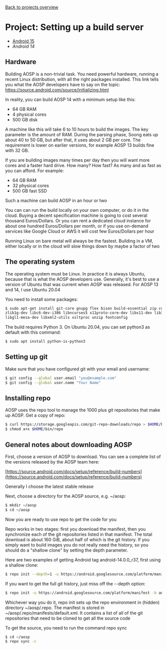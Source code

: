 [Back to projects overview](projects.md)


# Project: Setting up a build server

* [Android 15](build-server.md)
* *Android 14*

## Hardware
Building AOSP is a non-trivial task. You need powerful hardware, running a recent Linux
distribution, with all the right packages installed. This link tells you what the
AOSP developers have to say on the topic: 
<https://source.android.com/source/initializing.html>

In reality, you can build AOSP 14 with a minimum setup like this:

* 64 GB RAM
* 4 physical cores
* 500 GB disk

A machine like this will take 6 to 10 hours to build the images. The key parameter
is the amount of RAM. During the parsing phase, Soong eats up about 40 to 50 GB,
but after that, it uses about 2 GB per core. The requirement is lower on earlier
versions, for example AOSP 13 builds fine with 32 GB.

If you are building images many times per day then you will want more cores
and a faster hard drive. How many? How fast? As many and as fast as you can
afford. For example:

* 64 GB RAM
* 32 physical cores
* 500 GB fast SSD

Such a machine can build AOSP in an hour or two

You can can run the build locally on your own computer, or do it in the cloud.
Buying a decent specification machine is going to cost several thousand
Euros/Dollars.  Or you can rent a dedicated cloud instance for about one
hundred Euros/Dollars per month, or if you use on-demand services like Google
Cloud or AWS it will cost few Euros/Dollars per hour

Running Linux on bare metal will always be the fastest. Building in a VM,
either locally or in the cloud will slow things down by maybe a factor of two


## The operating system

The operating system must be Linux. In practice it is always Ubuntu, because
that is what the AOSP developers use. Generally, it's best to use a version of
Ubuntu that was current when AOSP was released. For AOSP 13 and 14, I use
Ubuntu 20.04

You need to install some packages:
```bash
$ sudo apt-get install git-core gnupg flex bison build-essential zip curl \
zlib1g-dev libc6-dev-i386 libncurses5 x11proto-core-dev libx11-dev lib32z1-dev \
libgl1-mesa-dev libxml2-utils xsltproc unzip fontconfig
```

The build requires Python 3. On Ubuntu 20.04, you can set python3 as default
with this command:
```bash
$ sudo apt install python-is-python3
```


## Setting up git

Make sure that you have configured git with your email and username:
```bash
$ git config --global user.email "you@example.com"
$ git config --global user.name "Your Name"
```


## Installing repo

AOSP uses the repo tool to manage the 1000 plus git repositories that make up AOSP.
Get a copy of repo:
```bash
$ curl https://storage.googleapis.com/git-repo-downloads/repo > $HOME/bin/repo
$ chmod a+x $HOME/bin/repo
```


## General notes about downloading AOSP

First, choose a version of AOSP to download. You can see a complete list of
the versions released by the AOSP team here:

[https://source.android.com/docs/setup/reference/build-numbers](https://source.android.com/docs/setup/reference/build-numbers)

Generally I choose the latest stable release

Next, choose a directory for the AOSP source, e.g. ~/aosp:
```bash
$ mkdir ~/aosp
$ cd ~/aosp
```

Now you are ready to use repo to get the code for you

Repo works in two stages: first you download the manifest, then you synchronize
each of the git repositories listed in that manifest. The total download is
about 160 GiB, about half of which is the git history. If you simply want to
build images you do not really need the history, so you should do a "shallow
clone" by setting the depth parameter.

Here are two examples of getting Android tag android-14.0.0_r37, first using a
shallow clone:

```bash
$ repo init --depth=1 -u https://android.googlesource.com/platform/manifest -b android-14.0.0_r37
```
If you want to get the full git history, just miss off the --depth option:
```bash
$ repo init -u https://android.googlesource.com/platform/manifest -b android-14.0.0_r37
```
Whichever way you do it, repo init sets up the repo environment in (hidden)
directory ~/aosp/.repo.  The manifest is stored in ~/aosp/.repo/manifests/default.xml.
It contains a list of all of the git repositories that need to be cloned to get all the
source code

To get the source, you need to run the command repo sync
```bash
$ cd ~/aosp
$ repo sync -c
```

